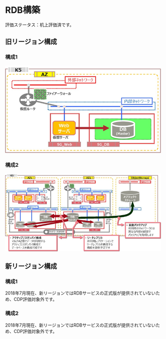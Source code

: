 # RDB構築

評価ステータス：机上評価済です。



## 旧リージョン構成

### 構成1

![28-1](images/28-1.jpg) 



### 構成2

![28-2](images/28-2.jpg)



## 新リージョン構成

### 構成1

2018年7月現在、新リージョンではRDBサービスの正式版が提供されていないため、CDP評価対象外です。



### 構成2

2018年7月現在、新リージョンではRDBサービスの正式版が提供されていないため、CDP評価対象外です。